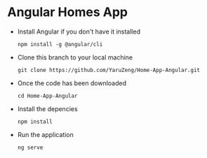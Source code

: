 # Angular Homes App
- Install Angular if you don't have it installed

  `npm install -g @angular/cli`

- Clone this branch to your local machine

  `git clone https://github.com/YaruZeng/Home-App-Angular.git`

- Once the code has been downloaded

  `cd Home-App-Angular`

- Install the depencies

  `npm install` 

- Run the application 

  `ng serve`
